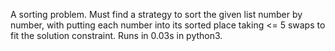 A sorting problem. Must find a strategy to sort the given list number by number, with putting each number into its sorted place taking <= 5 swaps to fit the solution constraint. Runs in 0.03s in python3.
